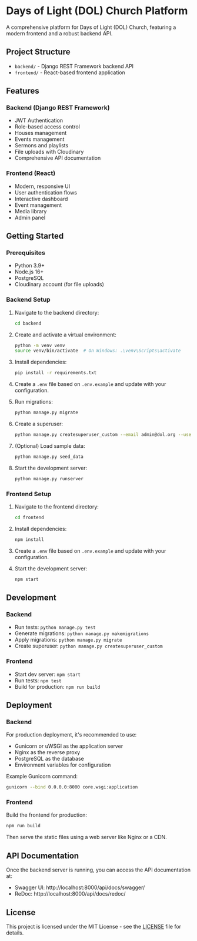 # Days of Light (DOL) Church Platform

A comprehensive platform for Days of Light (DOL) Church, featuring a modern frontend and a robust backend API.

## Project Structure

- `backend/` - Django REST Framework backend API
- `frontend/` - React-based frontend application

## Features

### Backend (Django REST Framework)
- JWT Authentication
- Role-based access control
- Houses management
- Events management
- Sermons and playlists
- File uploads with Cloudinary
- Comprehensive API documentation

### Frontend (React)
- Modern, responsive UI
- User authentication flows
- Interactive dashboard
- Event management
- Media library
- Admin panel

## Getting Started

### Prerequisites

- Python 3.9+
- Node.js 16+
- PostgreSQL
- Cloudinary account (for file uploads)

### Backend Setup

1. Navigate to the backend directory:
   ```bash
   cd backend
   ```

2. Create and activate a virtual environment:
   ```bash
   python -m venv venv
   source venv/bin/activate  # On Windows: .\venv\Scripts\activate
   ```

3. Install dependencies:
   ```bash
   pip install -r requirements.txt
   ```

4. Create a `.env` file based on `.env.example` and update with your configuration.

5. Run migrations:
   ```bash
   python manage.py migrate
   ```

6. Create a superuser:
   ```bash
   python manage.py createsuperuser_custom --email admin@dol.org --username admin
   ```

7. (Optional) Load sample data:
   ```bash
   python manage.py seed_data
   ```

8. Start the development server:
   ```bash
   python manage.py runserver
   ```

### Frontend Setup

1. Navigate to the frontend directory:
   ```bash
   cd frontend
   ```

2. Install dependencies:
   ```bash
   npm install
   ```

3. Create a `.env` file based on `.env.example` and update with your configuration.

4. Start the development server:
   ```bash
   npm start
   ```

## Development

### Backend
- Run tests: `python manage.py test`
- Generate migrations: `python manage.py makemigrations`
- Apply migrations: `python manage.py migrate`
- Create superuser: `python manage.py createsuperuser_custom`

### Frontend
- Start dev server: `npm start`
- Run tests: `npm test`
- Build for production: `npm run build`

## Deployment

### Backend
For production deployment, it's recommended to use:
- Gunicorn or uWSGI as the application server
- Nginx as the reverse proxy
- PostgreSQL as the database
- Environment variables for configuration

Example Gunicorn command:
```bash
gunicorn --bind 0.0.0.0:8000 core.wsgi:application
```

### Frontend
Build the frontend for production:
```bash
npm run build
```

Then serve the static files using a web server like Nginx or a CDN.

## API Documentation

Once the backend server is running, you can access the API documentation at:
- Swagger UI: http://localhost:8000/api/docs/swagger/
- ReDoc: http://localhost:8000/api/docs/redoc/

## License

This project is licensed under the MIT License - see the [LICENSE](backend/LICENSE) file for details.
